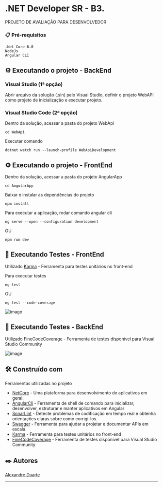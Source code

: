 #  .NET Developer SR - B3.

PROJETO DE AVALIAÇÃO PARA DESENVOLVEDOR



### 📋 Pré-requisitos

```
.Net Core 6.0
NodeJs
Angular CLI

```

## ⚙️ Executando o projeto - BackEnd


### Visual Studio (1ª opção)

Abrir arquivo da solução (.sln) pelo Visual Studio, definir o projeto WebAPI como projeto de inicialização e executar projeto.

### Visual Studio Code (2ª opção)

Dentro da solução, acessar a pasta do projeto WebApi 

```
cd WebApi
```

Executar comando

```
dotnet watch run --launch-profile WebApiDevelopment
```

## ⚙️ Executando o projeto - FrontEnd


Dentro da solução, acessar a pasta do projeto AngularApp 

```
cd AngularApp
```

Baixar e instalar as dependências do projeto

```
npm install
```

Para executar a aplicação, rodar comando angular cli

```
ng serve --open --configuration development
```

OU


```
npm run dev
```

## 🎯 Executando Testes - FrontEnd

Utilizado  [Karma](https://karma-runner.github.io) -  Ferramenta para testes unitários no front-end

Para executar testes
```
ng test
```

OU

```
ng test --code-coverage
```

![image](https://github.com/alexfd7/GENESISTEST/assets/1108262/29965718-846c-4c67-8bd9-674558d3bf65)


## 🎯 Executando Testes - BackEnd

Utilizado [FineCodeCoverage](https://marketplace.visualstudio.com/items?itemName=FortuneNgwenya.FineCodeCoverage) - Ferramenta de testes disponível para Visual Studio Community


![image](https://github.com/alexfd7/GENESISTEST/assets/1108262/104b1798-a871-40a1-bc2a-71071e6ae4ae)


## 🛠️ Construído com

Ferramentas utilizadas no projeto

* [NetCore](https://learn.microsoft.com/en-us/dotnet/) - Uma plataforma para desenvolvimento de aplicativos em geral.
* [AngularCli](https://angular.io/cli) - Ferramenta de shell de comando para inicializar, desenvolver, estruturar e manter  aplicativos em Angular
* [SonarLint](https://www.sonarsource.com/products/sonarlint/) - Detecte problemas de codificação em tempo real e obtenha orientações claras sobre como corrigi-los.
* [Swagger](https://swagger.io/) -  Ferramenta para ajudar a projetar e documentar APIs em escala.
* [Karma](https://karma-runner.github.io) -  Ferramenta para testes unitários no front-end
* [FineCodeCoverage](https://marketplace.visualstudio.com/items?itemName=FortuneNgwenya.FineCodeCoverage) - Ferramenta de testes disponível para Visual Studio Community


## ✒️ Autores

[Alexandre Duarte](https://github.com/alexfd7) 

---
